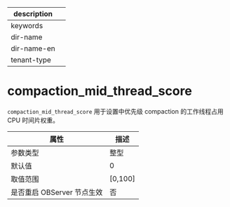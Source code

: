 |description||
|---|---|
|keywords||
|dir-name||
|dir-name-en||
|tenant-type||

# compaction_mid_thread_score


`compaction_mid_thread_score` 用于设置中优先级 compaction 的工作线程占用 CPU 时间片权重。

|      **属性**      |  **描述**  |
|------------------|----------|
| 参数类型             | 整型       |
| 默认值              | 0        |
| 取值范围             | \[0,100\] |
| 是否重启 OBServer 节点生效 | 否        |
